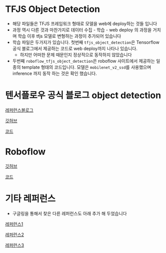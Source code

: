 # TFJS Object Detection 
- 해당 파일들은 TFJS 프레임워크 형태로 모델을 web에 deploy하는 것들 입니다
- 과정 역시 다른 것과 마찬가지로 데이터 수집 - 학습 - web deploy 의 과정을 거치며 학습 이후 tfjs 모델로 변형하는 과정이 추가되어 있습니다 
- 학습 파일은 두가지가 있습니다. 첫번째 `tfjs_object_detection`은 Tensorflow 공식 블로그에서 제공하는 코드로 web deploy까지 나타나 있습니다. 
  - 하지만 어떠한 문제 때문인지 정상적으로 동작하지 않았습니다 
- 두번째 `roboflow_tfjs_object_detection`은 roboflow 사이트에서 제공하는 일종의 template 형태의 코드입니다. 모델은 `mobilenet_v2_ssd`를 사용했으며 inference 까지 동작 하는 것은 확인 했습니다. 


# 텐서플로우 공식 블로그 object detection 
  [레퍼런스블로그](https://blog.tensorflow.org/2021/01/custom-object-detection-in-browser.html)
  
  [깃허브](https://github.com/hugozanini/TFJS-object-detection)
  
  [코드](https://github.com/crimama/clf_obj/blob/main/2_object_detection/tfjs_object_detection/TFJS-object-detection.ipynb)
  

# Roboflow 
  [깃허브](https://github.com/roboflow-ai/tensorflow-object-detection-faster-rcnn)
  
  [코드](https://github.com/crimama/clf_obj/blob/main/2_object_detection/tfjs_object_detection/roboflow_tfjs_object_detection.ipynb)

# 기타 레퍼런스 
- 구글링을 통해서 찾은 다른 레퍼런스도 아래 추가 해 두었습니다 

[레퍼런스1](https://www.analyticsvidhya.com/blog/2021/12/custom-object-detection-on-the-browser-using-tensorflow-js/)

[레퍼런스2](https://codelabs.developers.google.com/codelabs/tensorflowjs-object-detection#0)

[레퍼런스3](https://medium.com/swlh/build-custom-object-detection-web-application-using-tensorflow-js-d1664f96a18b)
